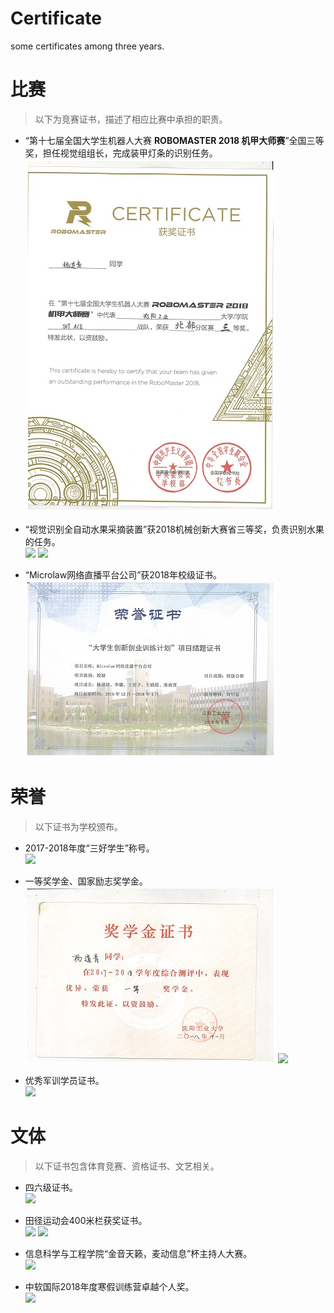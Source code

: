 # Certificate
some certificates among three years.
# 比赛
>以下为竞赛证书，描述了相应比赛中承担的职责。  
* “第十七届全国大学生机器人大赛 **ROBOMASTER 2018 机甲大师赛**”全国三等奖，担任视觉组组长，完成装甲灯条的识别任务。  
![](img-828040400-0013.jpg)

* “视觉识别全自动水果采摘装置”获2018机械创新大赛省三等奖，负责识别水果的任务。  
![](img-828040400-0002.jpg)
![](img-828040400-0001.jpg)

* “Microlaw网络直播平台公司”获2018年校级证书。  
![](img-828040400-0012.jpg)

# 荣誉
>以下证书为学校颁布。
* 2017-2018年度“三好学生”称号。  
![](img-828040400-0010.jpg)

* 一等奖学金、国家励志奖学金。   
![](img-828040400-0009.jpg)
![](img-828040400-0011.jpg)

* 优秀军训学员证书。  
![](img-828040400-0004.jpg)

# 文体
>以下证书包含体育竞赛、资格证书、文艺相关。  
* 四六级证书。  
![](img-828040400-0002.jpg)

* 田径运动会400米栏获奖证书。    
![](img-828040400-0007.jpg)
![](img-828040400-0005.jpg)

* 信息科学与工程学院“金音天籁，麦动信息”杯主持人大赛。  
![](img-828040400-0008.jpg)

* 中软国际2018年度寒假训练营卓越个人奖。  
![](img-828040400-0006.jpg)
